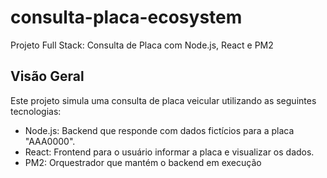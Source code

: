 # consulta-placa-ecosystem

Projeto Full Stack: Consulta de Placa com Node.js, React e PM2

Visão Geral
---------------------------------------------------------------------------------------
Este projeto simula uma consulta de placa veicular utilizando as seguintes tecnologias:

- Node.js: Backend que responde com dados fictícios para a placa "AAA0000".
- React: Frontend para o usuário informar a placa e visualizar os dados.
- PM2: Orquestrador que mantém o backend em execução
